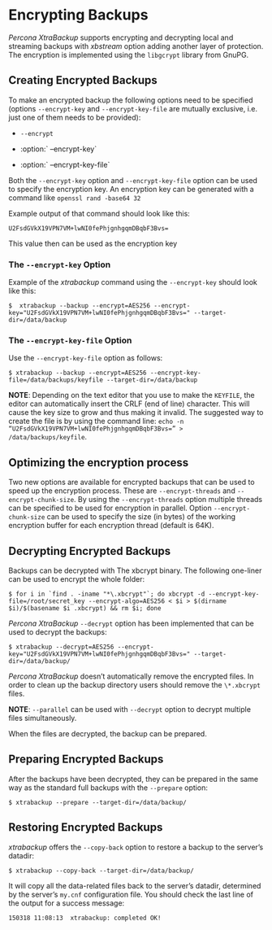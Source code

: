 # Encrypting Backups

*Percona XtraBackup* supports encrypting and decrypting local and streaming
backups with *xbstream* option adding another layer of protection. The
encryption is implemented using the `libgcrypt` library from GnuPG.

## Creating Encrypted Backups

To make an encrypted backup the following options need to be specified (options
`--encrypt-key` and `--encrypt-key-file` are mutually exclusive,
i.e. just one of them needs to be provided):


* `--encrypt`


* :option:\` –encrypt-key\`


* :option:\` –encrypt-key-file\`

Both the `--encrypt-key` option and
`--encrypt-key-file` option can be used to specify the
encryption key. An encryption key can be generated with a command like
`openssl rand -base64 32`

Example output of that command should look like this:

```
U2FsdGVkX19VPN7VM+lwNI0fePhjgnhgqmDBqbF3Bvs=
```

This value then can be used as the encryption key

### The `--encrypt-key` Option

Example of the *xtrabackup* command using the `--encrypt-key` should
look like this:

```
$  xtrabackup --backup --encrypt=AES256 --encrypt-key="U2FsdGVkX19VPN7VM+lwNI0fePhjgnhgqmDBqbF3Bvs=" --target-dir=/data/backup
```

### The `--encrypt-key-file` Option

Use the `--encrypt-key-file` option as follows:

```
$ xtrabackup --backup --encrypt=AES256 --encrypt-key-file=/data/backups/keyfile --target-dir=/data/backup
```

**NOTE**: Depending on the text editor that you use to make the `KEYFILE`,
the editor can automatically insert the CRLF (end of line)
character. This will cause the key size to grow and thus making it
invalid. The suggested way to create the file is by using the
command line: `echo -n “U2FsdGVkX19VPN7VM+lwNI0fePhjgnhgqmDBqbF3Bvs=” > /data/backups/keyfile`.

## Optimizing the encryption process

Two new options are available for encrypted backups that can be used to speed up
the encryption process. These are `--encrypt-threads` and
`--encrypt-chunk-size`. By using the `--encrypt-threads` option
multiple threads can be specified to be used for encryption in parallel. Option
`--encrypt-chunk-size` can be used to specify the size (in bytes) of the
working encryption buffer for each encryption thread (default is 64K).

## Decrypting Encrypted Backups

Backups can be decrypted with The xbcrypt binary. The following one-liner can be
used to encrypt the whole folder:

```
$ for i in `find . -iname "*\.xbcrypt"`; do xbcrypt -d --encrypt-key-file=/root/secret_key --encrypt-algo=AES256 < $i > $(dirname $i)/$(basename $i .xbcrypt) && rm $i; done
```

*Percona XtraBackup* `--decrypt` option has been implemented that can be
used to decrypt the backups:

```
$ xtrabackup --decrypt=AES256 --encrypt-key="U2FsdGVkX19VPN7VM+lwNI0fePhjgnhgqmDBqbF3Bvs=" --target-dir=/data/backup/
```

*Percona XtraBackup* doesn’t automatically remove the encrypted files. In order
to clean up the backup directory users should remove the `\*.xbcrypt`
files.

**NOTE**: `--parallel` can be used with `--decrypt` option to decrypt
multiple files simultaneously.

When the files are decrypted, the backup can be prepared.

## Preparing Encrypted Backups

After the backups have been decrypted, they can be prepared in the same way as
the standard full backups with the `--prepare` option:

```
$ xtrabackup --prepare --target-dir=/data/backup/
```

## Restoring Encrypted Backups

*xtrabackup* offers the `--copy-back` option to restore a backup to the
server’s datadir:

```
$ xtrabackup --copy-back --target-dir=/data/backup/
```

It will copy all the data-related files back to the server’s datadir,
determined by the server’s `my.cnf` configuration file. You should check
the last line of the output for a success message:

```
150318 11:08:13  xtrabackup: completed OK!
```
